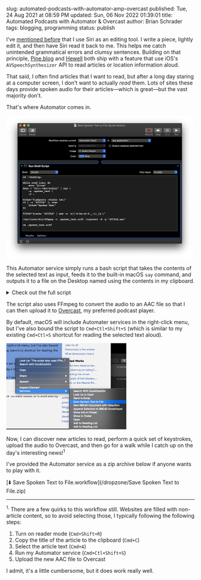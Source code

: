 slug: automated-podcasts-with-automator-amp-overcast
published: Tue, 24 Aug 2021 at 08:59 PM
updated: Sun, 06 Nov 2022 01:39:01 
title: Automated Podcasts with Automator &amp; Overcast
author: Brian Schrader
tags: blogging, programming
status: publish

I've [mentioned before][1] that I use Siri as an editing tool. I write a piece, lightly edit it, and then have Siri read it back to me. This helps me catch unintended grammatical errors and clumsy sentences. Building on that principle, [Pine.blog][2] and [Hewell][3] both ship with a feature that use iOS's `AVSpeechSynthesizer` API to read articles or location information aloud.

That said, I often find articles that I want to read, but after a long day staring at a computer screen, I don't want to actually *read* them. Lots of sites these days provide spoken audio for their articles&mdash;which is great&mdash;but the vast majority don't.

That's where Automator comes in.

<img
    alt="Save Spoken Text to File"
    src="/images/blog/automator-spoken-text.png"
    style="width:500px; height:381.5px;"
    class="image-center"
/>

This Automator service simply runs a bash script that takes the contents of the selected text as input, feeds it to the built-in macOS `say` command, and outputs it to a file on the Desktop named using the contents in my clipboard.

<details>
  <summary>Check out the full script</summary>
<pre><code>cd ~/Desktop;
# A hack to get stdin into say through Automator. For some
# reason simply saying -f didn't work for me.
while read line; do echo "$line" done < "${1:-/dev/stdin}" |
    say -o .spoken_text -f -

TITLE="$(pbpaste -Prefer txt)"
if [ -z "$TITLE" ]; then
	TITLE="Spoken Text"
fi
# Sanitize the article title. Writers love colons which macOS hates
TITLE="$(echo "$TITLE" | sed -e 's/[^A-Za-z0-9._-]/_/g')"

# Conver the audio and be quiet about it
/usr/local/bin/ffmpeg -i .spoken_text.aiff -loglevel -8 -y "$TITLE.aac"
rm .spoken_text.aiff</code></pre>
</details>

The script also uses FFmpeg to convert the audio to an AAC file so that I can then upload it to [Overcast][4], my preferred podcast player.

By default, macOS will include Automater services in the right-click menu, but I've also bound the script to `Cmd+Ctl+Shift+S` (which is similar to my existing `Cmd+Ctl+S` shortcut for reading the selected text aloud).

<img
    alt="The macOS Services Menu"
    src="/images/blog/services-menu-speak.png"
    style="width:321px; height:230px"
    class="image-center"
/>

Now, I can discover new articles to read, perform a quick set of keystrokes, upload the audio to Overcast, and then go for a walk while I catch up on the day's interesting news!<sup>1</sup>

I've provided the Automator service as a zip archive below if anyone wants to play with it.

[⬇️ Save Spoken Text to File.workflow](/dropzone/Save Spoken Text to File.zip)

<hr />
<div class="footnote">
    <p><sup>1.</sup>&nbsp;There are a few quirks to this workflow still. Websites are filled with non-article content, so to avoid selecting those, I typically following the following steps:
    </p>
    <ol>
        <li>Turn on reader mode (<code>Cmd+Shift+R</code>)</li>
        <li>Copy the title of the article to the clipboard (<code>Cmd+C</code>)</li>
        <li>Select the article text (<code>Cmd+A</code>)</li>
        <li>Run my Automator service (<code>Cmd+Ctl+Shift+S</code>)</li>
        <li>Upload the new AAC file to Overcast</li>
    </ol>
    <p>I admit, it's a little cumbersome, but it does work really well.</p>
</div>


[1]: /archive/siri-is-a-blogging-tool/
[2]: https://pine.blog
[3]: https://hewellapp.com
[4]: https://overcast.fm
